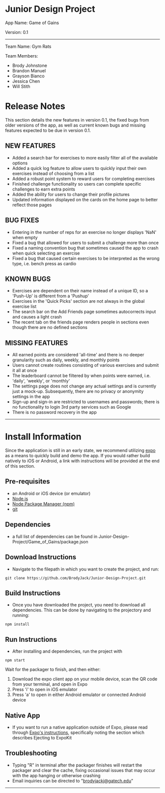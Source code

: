 # Junior Design Project

App Name:  Game of Gains

Version: 0.1

-------------

Team Name: Gym Rats

Team Members:
- Brody Johnstone
- Brandon Manuel
- Grayson Bianco
- Jessica Chen
- Will Stith

# Release Notes
This section details the new features in version 0.1, the fixed bugs from older versions of the app, as well as current known bugs and missing features expected to be due in version 0.1.
## NEW FEATURES
- Added a search bar for exercises to more easily filter all of the available options
- Added a quick log feature to allow users to quickly input their own exercises instead of choosing from a list
- Added a robust point system to reward users for completing exercises
- Finished challenge functionality so users can complete specific challenges to earn extra points
- Added the ability for users to change their profile pictures
- Updated information displayed on the cards on the home page to better reflect those pages

## BUG FIXES
- Entering in the number of reps for an exercise no longer displays 'NaN' when empty
- Fixed a bug that allowed for users to submit a challenge more than once
- Fixed a naming convention bug that sometimes caused the app to crash when quick selecting an exercise
- Fixed a bug that caused certain exercises to be interpreted as the wrong type, i.e. bench press as cardio

## KNOWN BUGS
- Exercises are dependent on their name instead of a unique ID, so a 'Push-Up' is different from a 'Pushup'
- Exercises in the 'Quick Picks' section are not always in the global exercise list
- The search bar on the Add Friends page sometimes autocorrects input and causes a light crash
- The recent tab on the friends page renders people in sections even though there are no defined sections

## MISSING FEATURES
- All earned points are considered 'all-time' and there is no deeper granularity such as daily, weekly, and monthly points
- Users cannot create routines consisting of various exercises and submit it all at once
- The leaderboard cannot be filtered by when points were earned, i.e. 'daily', 'weekly', or 'monthly'
- The settings page does not change any actual settings and is currently just a mock-up. Subsequently, there are no privacy or anonymity settings in the app
- Sign-up and sign-in are restricted to usernames and passwords; there is no functionality to login 3rd party services such as Google
- There is no password recovery in the app
-------------

# Install Information
Since the application is still in an early state, we recommend utilizing <a href="https://expo.io/" title="Expo Link">
expo</a> as a means to quickly build and demo the app. If you would rather build natively to iOS or Android, a link with instructions will be provided at the end of this section.
## Pre-requisites
- an Android or iOS device (or emulator)
- <a href="https://nodejs.org/en/" title="Node Link">Node.js</a>
- <a href="https://www.npmjs.com/" title="NPM Link">Node Package Manager (npm)</a>
- <a href="https://git-scm.com/downloads" title="Git Link">git</a>

## Dependencies
- a full list of dependencies can be found in Junior-Design-Project/Game_of_Gains/package.json

## Download Instructions
- Navigate to the filepath in which you want to create the project, and run:
```
git clone https://github.com/BrodyJack/Junior-Design-Project.git
```

## Build Instructions
- Once you have downloaded the project, you need to download all dependencies. This can be done by navigating to the projectory and running:
```
npm install
```

## Run Instructions
- After installing and dependencies, run the project with
```
npm start
```
Wait for the packager to finish, and then either:
1) Download the expo client app on your mobile device, scan the QR code from your terminal, and open in Expo
2) Press 'i' to open in iOS emulator
3) Press 'a' to open in either Android emulator or connected Android device

## Native App
- If you want to run a native application outside of Expo, please read through <a href="https://github.com/react-community/create-react-native-app/blob/master/EJECTING.md" title="Eject Link">Expo's instructions</a>, specifically noting the section which describes Ejecting to ExpoKit

## Troubleshooting
- Typing "R" in terminal after the packager finishes will restart the packager and clear the cache, fixing occasional issues that may occur with the app hanging or otherwise crashing
- Email inquiries can be directed to "brodyjackj@gatech.edu"

-------------
